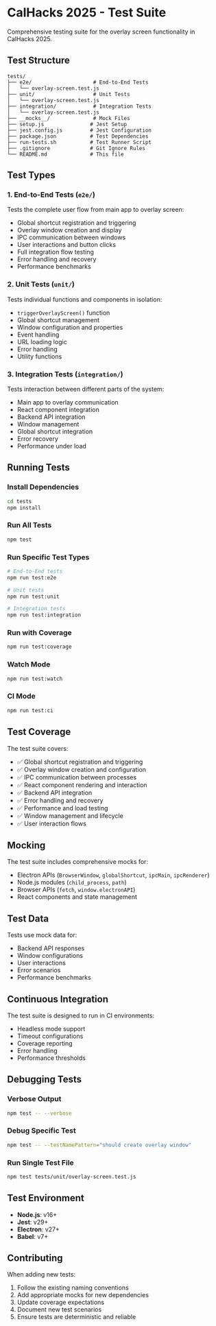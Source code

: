 # CalHacks 2025 - Test Suite

Comprehensive testing suite for the overlay screen functionality in CalHacks 2025.

## Test Structure

```
tests/
├── e2e/                    # End-to-End Tests
│   └── overlay-screen.test.js
├── unit/                   # Unit Tests
│   └── overlay-screen.test.js
├── integration/            # Integration Tests
│   └── overlay-screen.test.js
├── __mocks__/              # Mock Files
├── setup.js               # Jest Setup
├── jest.config.js         # Jest Configuration
├── package.json           # Test Dependencies
├── run-tests.sh           # Test Runner Script
├── .gitignore             # Git Ignore Rules
└── README.md              # This file
```

## Test Types

### 1. End-to-End Tests (`e2e/`)
Tests the complete user flow from main app to overlay screen:
- Global shortcut registration and triggering
- Overlay window creation and display
- IPC communication between windows
- User interactions and button clicks
- Full integration flow testing
- Error handling and recovery
- Performance benchmarks

### 2. Unit Tests (`unit/`)
Tests individual functions and components in isolation:
- `triggerOverlayScreen()` function
- Global shortcut management
- Window configuration and properties
- Event handling
- URL loading logic
- Error handling
- Utility functions

### 3. Integration Tests (`integration/`)
Tests interaction between different parts of the system:
- Main app to overlay communication
- React component integration
- Backend API integration
- Window management
- Global shortcut integration
- Error recovery
- Performance under load

## Running Tests

### Install Dependencies
```bash
cd tests
npm install
```

### Run All Tests
```bash
npm test
```

### Run Specific Test Types
```bash
# End-to-End tests
npm run test:e2e

# Unit tests
npm run test:unit

# Integration tests
npm run test:integration
```

### Run with Coverage
```bash
npm run test:coverage
```

### Watch Mode
```bash
npm run test:watch
```

### CI Mode
```bash
npm run test:ci
```

## Test Coverage

The test suite covers:
- ✅ Global shortcut registration and triggering
- ✅ Overlay window creation and configuration
- ✅ IPC communication between processes
- ✅ React component rendering and interaction
- ✅ Backend API integration
- ✅ Error handling and recovery
- ✅ Performance and load testing
- ✅ Window management and lifecycle
- ✅ User interaction flows

## Mocking

The test suite includes comprehensive mocks for:
- Electron APIs (`BrowserWindow`, `globalShortcut`, `ipcMain`, `ipcRenderer`)
- Node.js modules (`child_process`, `path`)
- Browser APIs (`fetch`, `window.electronAPI`)
- React components and state management

## Test Data

Tests use mock data for:
- Backend API responses
- Window configurations
- User interactions
- Error scenarios
- Performance benchmarks

## Continuous Integration

The test suite is designed to run in CI environments:
- Headless mode support
- Timeout configurations
- Coverage reporting
- Error handling
- Performance thresholds

## Debugging Tests

### Verbose Output
```bash
npm test -- --verbose
```

### Debug Specific Test
```bash
npm test -- --testNamePattern="should create overlay window"
```

### Run Single Test File
```bash
npm test tests/unit/overlay-screen.test.js
```

## Test Environment

- **Node.js**: v16+
- **Jest**: v29+
- **Electron**: v27+
- **Babel**: v7+

## Contributing

When adding new tests:
1. Follow the existing naming conventions
2. Add appropriate mocks for new dependencies
3. Update coverage expectations
4. Document new test scenarios
5. Ensure tests are deterministic and reliable
